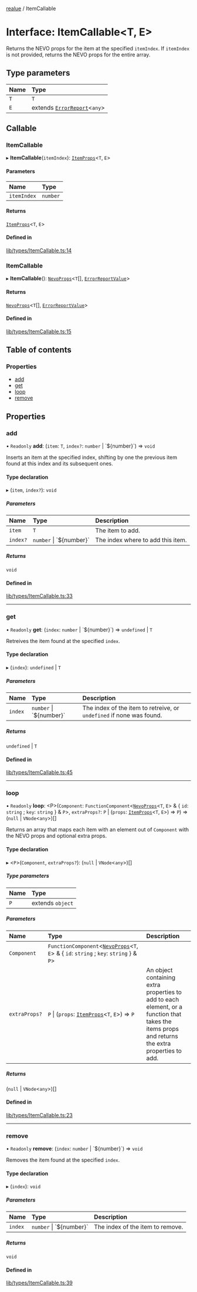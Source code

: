 [realue](../README.md) / ItemCallable

# Interface: ItemCallable\<T, E\>

Returns the NEVO props for the item at the specified `itemIndex`. If `itemIndex` is not provided, returns the NEVO props for the entire array.

## Type parameters

| Name | Type |
| :------ | :------ |
| `T` | `T` |
| `E` | extends [`ErrorReport`](../README.md#errorreport)\<`any`\> |

## Callable

### ItemCallable

▸ **ItemCallable**(`itemIndex`): [`ItemProps`](../README.md#itemprops)\<`T`, `E`\>

#### Parameters

| Name | Type |
| :------ | :------ |
| `itemIndex` | `number` |

#### Returns

[`ItemProps`](../README.md#itemprops)\<`T`, `E`\>

#### Defined in

[lib/types/ItemCallable.ts:14](https://github.com/nevoland/realue/blob/bb4e697/lib/types/ItemCallable.ts#L14)

### ItemCallable

▸ **ItemCallable**(): [`NevoProps`](../README.md#nevoprops)\<`T`[], [`ErrorReportValue`](../README.md#errorreportvalue)\>

#### Returns

[`NevoProps`](../README.md#nevoprops)\<`T`[], [`ErrorReportValue`](../README.md#errorreportvalue)\>

#### Defined in

[lib/types/ItemCallable.ts:15](https://github.com/nevoland/realue/blob/bb4e697/lib/types/ItemCallable.ts#L15)

## Table of contents

### Properties

- [add](ItemCallable.md#add)
- [get](ItemCallable.md#get)
- [loop](ItemCallable.md#loop)
- [remove](ItemCallable.md#remove)

## Properties

### add

• `Readonly` **add**: (`item`: `T`, `index?`: `number` \| \`$\{number}\`) => `void`

Inserts an item at the specified index, shifting by one the previous item found at this index and its subsequent ones.

#### Type declaration

▸ (`item`, `index?`): `void`

##### Parameters

| Name | Type | Description |
| :------ | :------ | :------ |
| `item` | `T` | The item to add. |
| `index?` | `number` \| \`$\{number}\` | The index where to add this item. |

##### Returns

`void`

#### Defined in

[lib/types/ItemCallable.ts:33](https://github.com/nevoland/realue/blob/bb4e697/lib/types/ItemCallable.ts#L33)

___

### get

• `Readonly` **get**: (`index`: `number` \| \`$\{number}\`) => `undefined` \| `T`

Retreives the item found at the specified `index`.

#### Type declaration

▸ (`index`): `undefined` \| `T`

##### Parameters

| Name | Type | Description |
| :------ | :------ | :------ |
| `index` | `number` \| \`$\{number}\` | The index of the item to retreive, or `undefined` if none was found. |

##### Returns

`undefined` \| `T`

#### Defined in

[lib/types/ItemCallable.ts:45](https://github.com/nevoland/realue/blob/bb4e697/lib/types/ItemCallable.ts#L45)

___

### loop

• `Readonly` **loop**: \<P\>(`Component`: `FunctionComponent`\<[`NevoProps`](../README.md#nevoprops)\<`T`, `E`\> & \{ `id`: `string` ; `key`: `string`  } & `P`\>, `extraProps?`: `P` \| (`props`: [`ItemProps`](../README.md#itemprops)\<`T`, `E`\>) => `P`) => (``null`` \| `VNode`\<`any`\>)[]

Returns an array that maps each item with an element out of `Component` with the NEVO props and optional extra props.

#### Type declaration

▸ \<`P`\>(`Component`, `extraProps?`): (``null`` \| `VNode`\<`any`\>)[]

##### Type parameters

| Name | Type |
| :------ | :------ |
| `P` | extends `object` |

##### Parameters

| Name | Type | Description |
| :------ | :------ | :------ |
| `Component` | `FunctionComponent`\<[`NevoProps`](../README.md#nevoprops)\<`T`, `E`\> & \{ `id`: `string` ; `key`: `string`  } & `P`\> |  |
| `extraProps?` | `P` \| (`props`: [`ItemProps`](../README.md#itemprops)\<`T`, `E`\>) => `P` | An object containing extra properties to add to each element, or a function that takes the items props and returns the extra properties to add. |

##### Returns

(``null`` \| `VNode`\<`any`\>)[]

#### Defined in

[lib/types/ItemCallable.ts:23](https://github.com/nevoland/realue/blob/bb4e697/lib/types/ItemCallable.ts#L23)

___

### remove

• `Readonly` **remove**: (`index`: `number` \| \`$\{number}\`) => `void`

Removes the item found at the specified `index`.

#### Type declaration

▸ (`index`): `void`

##### Parameters

| Name | Type | Description |
| :------ | :------ | :------ |
| `index` | `number` \| \`$\{number}\` | The index of the item to remove. |

##### Returns

`void`

#### Defined in

[lib/types/ItemCallable.ts:39](https://github.com/nevoland/realue/blob/bb4e697/lib/types/ItemCallable.ts#L39)
